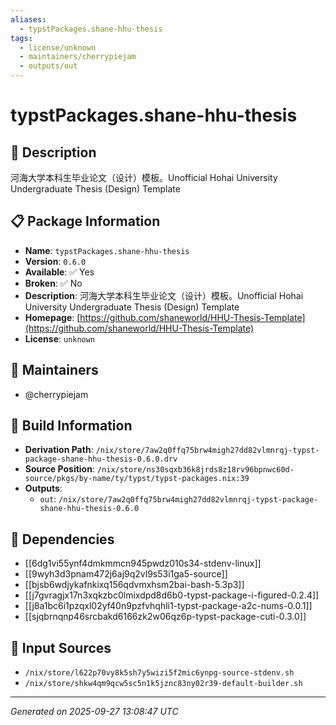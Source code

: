 ```yaml
---
aliases:
  - typstPackages.shane-hhu-thesis
tags:
  - license/unknown
  - maintainers/cherrypiejam
  - outputs/out
---
```


# typstPackages.shane-hhu-thesis

## 📝 Description

河海大学本科生毕业论文（设计）模板。Unofficial Hohai University Undergraduate Thesis (Design) Template

## 📋 Package Information

- **Name**: `typstPackages.shane-hhu-thesis`
- **Version**: `0.6.0`
- **Available**: ✅ Yes
- **Broken**: ✅ No
- **Description**: 河海大学本科生毕业论文（设计）模板。Unofficial Hohai University Undergraduate Thesis (Design) Template
- **Homepage**: [https://github.com/shaneworld/HHU-Thesis-Template](https://github.com/shaneworld/HHU-Thesis-Template)
- **License**: `unknown`
## 👥 Maintainers

- @cherrypiejam


## 🔧 Build Information

- **Derivation Path**: `/nix/store/7aw2q0ffq75brw4migh27dd82vlmnrqj-typst-package-shane-hhu-thesis-0.6.0.drv`
- **Source Position**: `/nix/store/ns30sqxb36k8jrds8z18rv96bpnwc60d-source/pkgs/by-name/ty/typst/typst-packages.nix:39`
- **Outputs**:
  - `out`:  `/nix/store/7aw2q0ffq75brw4migh27dd82vlmnrqj-typst-package-shane-hhu-thesis-0.6.0`

## 🔗 Dependencies

- [[6dg1vi55ynf4dmkmmcn945pwdz010s34-stdenv-linux]]
- [[9wyh3d3pnam472j6aj9q2vl9s53i1ga5-source]]
- [[bjsb6wdjykafnkixq156qdvmxhsm2bai-bash-5.3p3]]
- [[j7gvragjx17n3xqkzbc0lmixdpd8d6b0-typst-package-i-figured-0.2.4]]
- [[j8a1bc6i1pzqxl02yf40n9pzfvhqhli1-typst-package-a2c-nums-0.0.1]]
- [[sjqbrnqnp46srcbakd6166zk2w06qz6p-typst-package-cuti-0.3.0]]

## 📁 Input Sources

- `/nix/store/l622p70vy8k5sh7y5wizi5f2mic6ynpg-source-stdenv.sh`
- `/nix/store/shkw4qm9qcw5sc5n1k5jznc83ny02r39-default-builder.sh`

---
*Generated on 2025-09-27 13:08:47 UTC*
